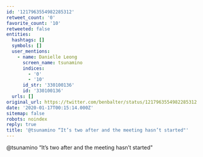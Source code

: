 ```yaml
---
id: '1217963554982285312'
retweet_count: '0'
favorite_count: '10'
retweeted: false
entities:
  hashtags: []
  symbols: []
  user_mentions:
    - name: Danielle Leong
      screen_name: tsunamino
      indices:
        - '0'
        - '10'
      id_str: '330100136'
      id: '330100136'
  urls: []
original_url: https://twitter.com/benbalter/status/1217963554982285312
date: '2020-01-17T00:15:14.000Z'
sitemap: false
robots: noindex
reply: true
title: '@tsunamino “It’s two after and the meeting hasn’t started"'
---
```


@tsunamino “It’s two after and the meeting hasn’t started"